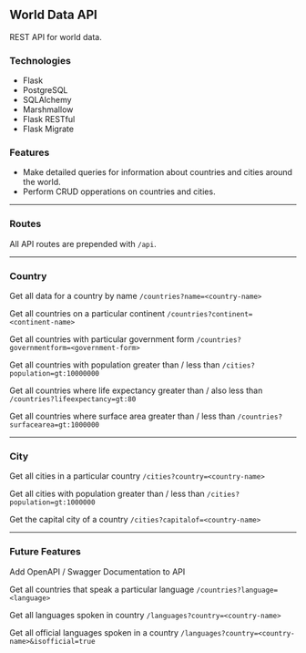 ## World Data API
REST API for world data.

### Technologies
- Flask
- PostgreSQL
- SQLAlchemy
- Marshmallow
- Flask RESTful
- Flask Migrate

### Features

- Make detailed queries for information about countries and cities around the world.
- Perform CRUD opperations on countries and cities.

---

### Routes

All API routes are prepended with `/api`.

---

### Country
Get all data for a country by name
`/countries?name=<country-name>`

Get all countries on a particular continent
`/countries?continent=<continent-name>`

Get all countries with particular government form
`/countries?governmentform=<government-form>`

Get all countries with population greater than / less than
`/cities?population=gt:10000000`

Get all countries where life expectancy greater than / also less than
`/countries?lifeexpectancy=gt:80`

Get all countries where surface area greater than / less than
`/countries?surfacearea=gt:1000000`


---

### City
Get all cities in a particular country
`/cities?country=<country-name>`

Get all cities with population greater than / less than
`/cities?population=gt:1000000`

Get the capital city of a country
`/cities?capitalof=<country-name>`

---

### Future Features
Add OpenAPI / Swagger Documentation to API

Get all countries that speak a particular language
`/countries?language=<language>`

Get all languages spoken in country
`/languages?country=<country-name>`

Get all official languages spoken in a country
`/languages?country=<country-name>&isofficial=true`
